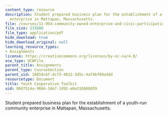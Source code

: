 ```yaml
---
content_type: resource
description: Student prepared business plan for the establishment of a youth-run community
  enterprise in Mattapan, Massachusetts.
file: /courses/11-954-community-owned-enterprise-and-civic-participation-spring-2005/0687514a96663de71d92e0e316868d59_youthtoolkit.pdf
file_size: 233680
file_type: application/pdf
hide_download: true
hide_download_original: null
learning_resource_types:
- Assignments
license: https://creativecommons.org/licenses/by-nc-sa/4.0/
ocw_type: OCWFile
parent_title: Assignments
parent_type: CourseSection
parent_uid: 18859c6f-dc73-4012-3d5c-4af4bf69a4dd
resourcetype: Document
title: Youth Cooperative Toolkit
uid: 0687514a-9666-3de7-1d92-e0e316868d59
---
```

Student prepared business plan for the establishment of a youth-run community enterprise in Mattapan, Massachusetts.
